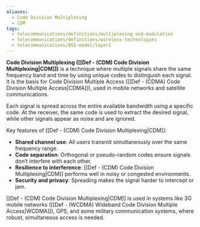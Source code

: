 ```yaml
---
aliases:
  - Code Division Multiplexing
  - CDM
tags:
  - telecommunications/definitions/multiplexing-and-modulation
  - telecommunications/definitions/wireless-technologies
  - telecommunications/OSI-model/layer1
---
```


**Code Division Multiplexing ([[Def - (CDM) Code Division Multiplexing|CDM]])** is a technique where multiple signals share the same frequency band and time by using unique codes to distinguish each signal. It is the basis for Code Division Multiple Access ([[Def - (CDMA) Code Division Multiple Access|CDMA]]), used in mobile networks and satellite communications.

Each signal is spread across the entire available bandwidth using a specific code. At the receiver, the same code is used to extract the desired signal, while other signals appear as noise and are ignored.

Key features of [[Def - (CDM) Code Division Multiplexing|CDM]]:
- **Shared channel use**: All users transmit simultaneously over the same frequency range.
- **Code separation**: Orthogonal or pseudo-random codes ensure signals don’t interfere with each other.
- **Resilience to interference**: [[Def - (CDM) Code Division Multiplexing|CDM]] performs well in noisy or congested environments.
- **Security and privacy**: Spreading makes the signal harder to intercept or jam.

[[Def - (CDM) Code Division Multiplexing|CDM]] is used in systems like 3G mobile networks ([[Def - (WCDMA) Wideband Code Division Multiple Access|WCDMA]]), GPS, and some military communication systems, where robust, simultaneous access is needed.
